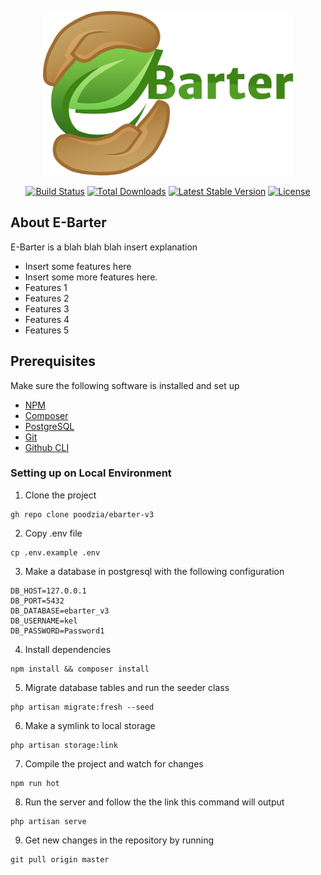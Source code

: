 <p align="center"><a href="#" target="_blank"><img src="public/img/logo3.png" width="400"></a></p>

<p align="center">
<a href="https://travis-ci.org/laravel/framework"><img src="https://travis-ci.org/laravel/framework.svg" alt="Build Status"></a>
<a href="https://packagist.org/packages/laravel/framework"><img src="https://img.shields.io/packagist/dt/laravel/framework" alt="Total Downloads"></a>
<a href="https://packagist.org/packages/laravel/framework"><img src="https://img.shields.io/packagist/v/laravel/framework" alt="Latest Stable Version"></a>
<a href="https://packagist.org/packages/laravel/framework"><img src="https://img.shields.io/packagist/l/laravel/framework" alt="License"></a>
</p>

## About E-Barter

E-Barter is a blah blah blah insert explanation

-   Insert some features here
-   Insert some more features here.
-   Features 1
-   Features 2
-   Features 3
-   Features 4
-   Features 5

## Prerequisites

Make sure the following software is installed and set up

-   [NPM](https://phoenixnap.com/kb/install-node-js-npm-on-windows)
-   [Composer](https://getcomposer.org/download/)
-   [PostgreSQL](https://www.2ndquadrant.com/en/blog/pginstaller-install-postgresql/)
-   [Git](https://github.com/git-guides/install-git)
-   [Github CLI](https://github.com/cli/cli#installation)

### Setting up on Local Environment

1. Clone the project

```
gh repo clone poodzia/ebarter-v3
```

2. Copy .env file

```
cp .env.example .env
```

3. Make a database in postgresql with the following configuration

```
DB_HOST=127.0.0.1
DB_PORT=5432
DB_DATABASE=ebarter_v3
DB_USERNAME=kel
DB_PASSWORD=Password1
```

4. Install dependencies

```
npm install && composer install
```

5. Migrate database tables and run the seeder class

```
php artisan migrate:fresh --seed
```

6. Make a symlink to local storage

```
php artisan storage:link
```

7. Compile the project and watch for changes

```
npm run hot
```

8. Run the server and follow the the link this command will output

```
php artisan serve
```

9. Get new changes in the repository by running

```
git pull origin master
```
